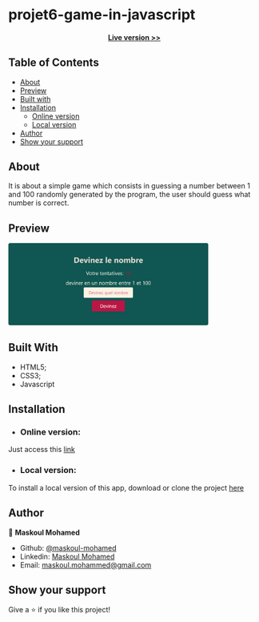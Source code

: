 # projet6-game-in-javascript


<h4 align="center"><a href="https://maskoul-mohamed.github.io/projet6-game-in-javascript/realisation/">Live version >></a></h4>


## Table of Contents

- [About](https://github.com/maskoul-mohamed/projet6-game-in-javascript#about)
- [Preview](https://github.com/maskoul-mohamed/projet6-game-in-javascript#preview)
- [Built with](https://github.com/maskoul-mohamed/projet6-game-in-javascript#built-with)
- [Installation](https://github.com/maskoul-mohamed/projet6-game-in-javascript#installation)
    - [Online version](https://github.com/maskoul-mohamed/projet6-game-in-javascript#online-version)
    - [Local version](https://github.com/maskoul-mohamed/projet6-game-in-javascript#local-version)
- [Author](https://github.com/maskoul-mohamed/projet6-game-in-javascript#author)
- [Show your support](https://github.com/maskoul-mohamed/projet6-game-in-javascript#show-your-support)


## About

It is about a simple game which consists in guessing a number between 1 and 100 randomly generated by the program, the user should guess what number is correct.

## Preview

<img src="https://github.com/maskoul-mohamed/projet6-game-in-javascript/blob/main/Screenshot%202021-12-01%20at%2015-01-46%20Devinez%20quel%20nombre%20.png" width="400" display="inline">


## Built With

- HTML5; 
- CSS3;
- Javascript


## Installation

- ### Online version:

Just access this [link](https://maskoul-mohamed.github.io/projet6-game-in-javascript/realisation/)

- ### Local version:

To install a local version of this app, download or clone the project [here](https://github.com/maskoul-mohamed/projet6-game-in-javascript.git)

## Author

:man: **Maskoul Mohamed**

- Github: [@maskoul-mohamed](https://github.com/maskoul-mohamed)
- Linkedin: [Maskoul Mohamed](https://www.linkedin.com/in/mohammed-maskoul/)
- Email: maskoul.mohammed@gmail.com

## Show your support

Give a ⭐️ if you like this project!
